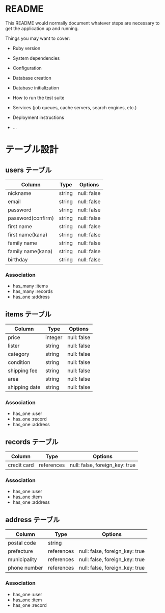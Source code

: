 # README

This README would normally document whatever steps are necessary to get the
application up and running.

Things you may want to cover:

* Ruby version

* System dependencies

* Configuration

* Database creation

* Database initialization

* How to run the test suite

* Services (job queues, cache servers, search engines, etc.)

* Deployment instructions

* ...

# テーブル設計

## users テーブル

| Column   | Type   | Options     |
| -------- | ------ | ----------- |
| nickname     | string | null: false |
| email    | string | null: false |
| password | string | null: false |
| password(confirm) | string | null: false |
| first name | string | null: false |
| first name(kana) | string | null: false |
| family name | string | null: false |
| family name(kana)     | string | null: false |
| birthday    | string | null: false |

### Association

- has_many :items
- has_many :records
- has_one :address

## items テーブル

| Column | Type   | Options     |
| ------ | ------ | ----------- |
| price   | integer | null: false |
| lister   | string | null: false |
| category   | string | null: false |
| condition   | string | null: false |
| shipping fee   | string | null: false |
| area   | string | null: false |
| shipping date   | string | null: false |
  

### Association

- has_one :user
- has_one :record
- has_one :address

## records テーブル

| Column | Type       | Options                        |
| ------ | ---------- | ------------------------------ |
| credit card   | references | null: false, foreign_key: true |

### Association


- has_one :user
- has_one :item
- has_one :address


## address テーブル

| Column  | Type       | Options                        |
| ------- | ---------- | ------------------------------ |
| postal code | string     |                                |
| prefecture    | references | null: false, foreign_key: true |
| municipality    | references | null: false, foreign_key: true |
| phone number    | references | null: false, foreign_key: true |


### Association

- has_one :user
- has_one :item
- has_one :record

